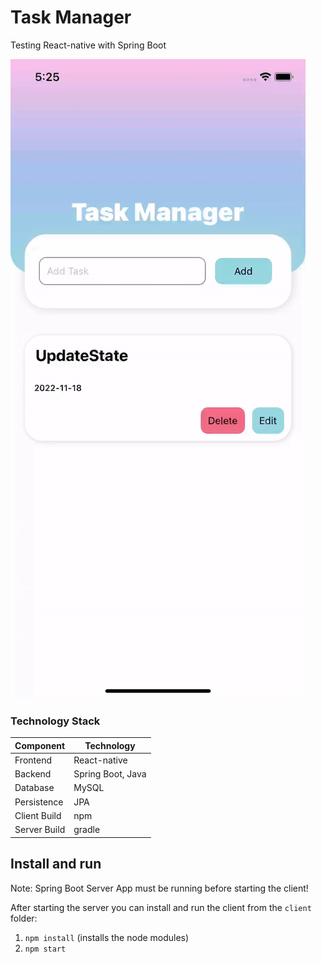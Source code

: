 # Task Manager
Testing React-native with Spring Boot 

![app-preview](https://raw.githubusercontent.com/denisdanailov/react-native-app/main/Task-Manager-preview.gif?token=GHSAT0AAAAAAB2FXBCRF5QD3O6FBO5KA5NOY3Z73GQ)



### Technology Stack
Component         | Technology
---               | ---
Frontend          | React-native 
Backend           | Spring Boot, Java 
Database          | MySQL
Persistence       | JPA 
Client Build      | npm
Server Build      | gradle


## Install and run

Note: Spring Boot Server App must be running before starting the client!

After starting the server you can install and run the client from the `client` folder:

1. `npm install` (installs the node modules)
2. `npm start` 

